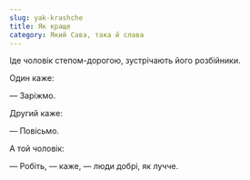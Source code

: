 ```yaml
---
slug: yak-krashche
title: Як краще
category: Який Сава, така й слава
---
```

Іде чоловік степом-дорогою, зустрічають його розбійники.

Один каже:

— Заріжмо.

Другий каже:

— Повісьмо.

А той чоловік:

— Робіть, — каже, — люди добрі, як лучче.
